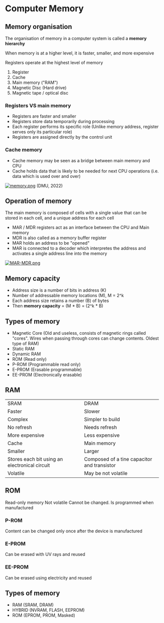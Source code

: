# Computer Memory

## Memory organisation

The organisation of memory in a computer system is called a **memory hierarchy**

When memory is at a higher level, it is faster, smaller, and more expensive

Registers operate at the highest level of memory

1. Register
2. Cache
3. Main memory ("RAM")
4. Magnetic Disc (Hard drive)
5. Magnetic tape / optical disc

### Registers VS main memory

- Registers are faster and smaller
- Registers store data temporarily during processing
- Each register performs its specific role (Unlike memory address, register serves only its particular role)
- Registers are assigned directly by the control unit

### Cache memory

- Cache memory may be seen as a bridge between main memory and CPU
- Cache holds data that is likely to be needed for next CPU operations (i.e. data which is used over and over)

[![memory.png](https://i.postimg.cc/267nKMW7/memory.png)](https://postimg.cc/HcjJJSBr)
(DMU, 2022)</br>

## Operation of memory

The main memory is composed of cells with a single value that can be stored in each cell, and a unique address for each cell

- MAR / MDR registers act as an interface between the CPU and Main memory
- MDR is also called as a memory buffer register
- MAR holds an address to be "opened"
- MAR is connected to a decoder which interpretes the address and activates a single address line into the memory

[![MAR-MDR.png](https://i.postimg.cc/mrhtWrnD/MAR-MDR.png)](https://postimg.cc/WDL2MsTL)


## Memory capacity

- Address size is a number of bits in address (K)
- Number of addressable memory locations (M), M = 2^k
- Each address size retains a number (B) of bytes
- Then **memory capacity** = (M * B) = (2^k * B)


## Types of memory
- Magnetic Core (Old and useless, consists of magnetic rings called "cores". Wires when passing through cores can change contents. Oldest type of RAM)
- Static RAM
- Dynamic RAM
- ROM (Read only)
- P-ROM (Programmable read only)
- E-PROM (Erasable programmable)
- EE-PROM (Electronically erasable)

## RAM

<table>
  <tr>
    <td>
      SRAM
    </td>
    <td>
      DRAM
    </td>
  </tr>
  <tr>
    <td>
      Faster
    </td>
    <td>
      Slower
    </td>
  </tr>
  <tr>
    <td>
      Complex
    </td>
    <td>
      Simpler to build
    </td>
  </tr> 
  <tr>
    <td>
      No refresh
    </td>
    <td>
      Needs refresh
    </td>
  </tr> 
  <tr>
    <td>
      More expensive
    </td>
    <td>
      Less expensive
    </td>
  </tr> 
  <tr>
    <td>
      Cache
    </td>
    <td>
      Main memory
    </td>
  </tr> 
  <tr>
    <td>
      Smaller
    </td>
    <td>
      Larger
    </td>
  </tr> 
  <tr>
    <td>
      Stores each bit using an electronical circuit
    </td>
    <td>
      Composed of a tine capacitor and transistor
    </td>
  </tr>
  <tr>
    <td>
      Volatile
    </td>
    <td>
      May be not volatile
    </td>
  </tr> 
</table>  


## ROM

Read-only memory
Not volatile
Cannot be changed. Is programmed when manufactured

### P-ROM

Content can be changed only once after the device is manufactured

### E-PROM

Can be erased with UV rays and reused

### EE-PROM 

Can be erased using electricity and reused



## Types of memory

- RAM (SRAM, DRAM)
- HYBRID (NVRAM, FLASH, EEPROM)
- ROM (EPROM, PROM, Masked)






















